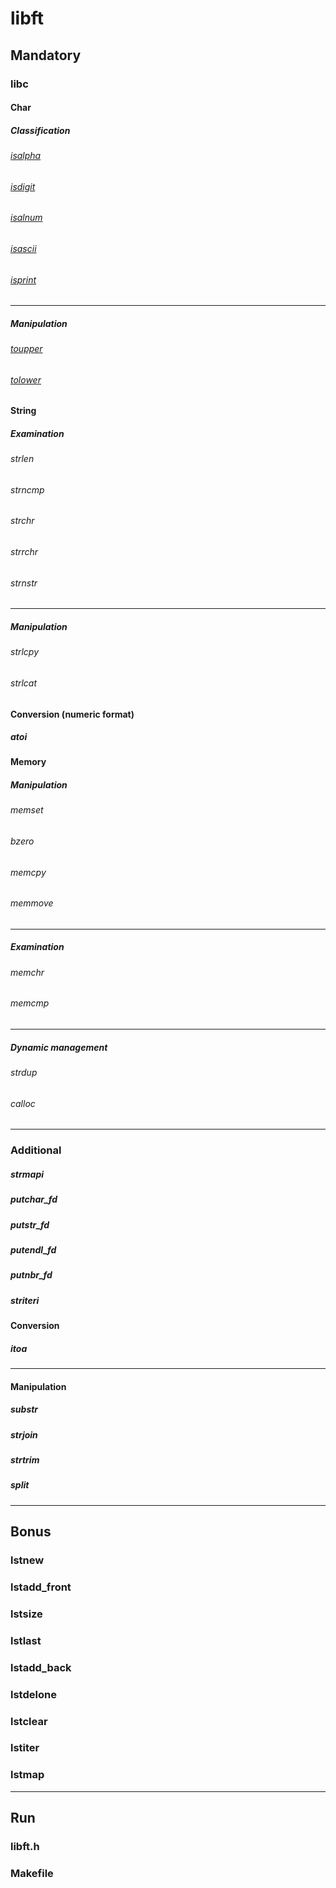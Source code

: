 # **libft**

## **Mandatory**
### **libc**

#### **Char**

##### Classification
###### [isalpha](https://github.com/faleite/42libft/blob/main/src/ft_isalpha.c)
###### [isdigit](https://github.com/faleite/42libft/blob/main/src/ft_isdigit.c)
###### [isalnum](https://github.com/faleite/42libft/blob/main/src/ft_isalnum.c)
###### [isascii](https://github.com/faleite/42libft/blob/main/src/ft_isascii.c)
###### [isprint](https://github.com/faleite/42libft/blob/main/src/ft_isprint.c)
---
##### Manipulation
###### [toupper](https://github.com/faleite/42libft/blob/main/src/ft_toupper.c)
###### [tolower](https://github.com/faleite/42libft/blob/main/src/ft_tolower.c)

#### **String**

##### Examination
###### strlen
###### strncmp
###### strchr
###### strrchr
###### strnstr
---
##### Manipulation
###### strlcpy
###### strlcat

#### **Conversion (numeric format)**
##### atoi

#### **Memory**

##### Manipulation
###### memset
###### bzero
###### memcpy
###### memmove
---
##### Examination
###### memchr
###### memcmp
---
##### Dynamic management
###### strdup
###### calloc
___

### **Additional**

####
##### strmapi
##### putchar_fd
##### putstr_fd
##### putendl_fd
##### putnbr_fd
##### striteri
#### **Conversion**
##### itoa
---
#### **Manipulation**
##### substr
##### strjoin
##### strtrim
##### split
___

## **Bonus**
### lstnew
### lstadd_front
### lstsize
### lstlast
### lstadd_back
### lstdelone
### lstclear
### lstiter
### lstmap
___

## Run
### libft.h
### Makefile

